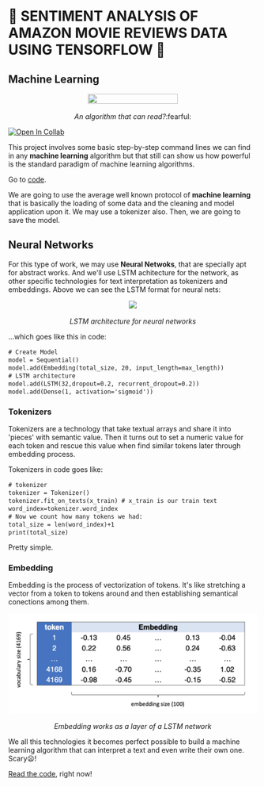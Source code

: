 # 📃 SENTIMENT ANALYSIS OF AMAZON MOVIE REVIEWS DATA USING TENSORFLOW :scroll:
 
## Machine Learning

<div align="center"><img src="https://images.unsplash.com/photo-1506880018603-83d5b814b5a6?ixlib=rb-1.2.1&ixid=MnwxMjA3fDB8MHxzZWFyY2h8MXx8cmVhZGluZ3xlbnwwfHwwfHw%3D&w=1000&q=80" width=60% height=60%><p><i>An algorithm that can read?</i>:fearful:</p></div>

[![Open In Collab](https://colab.research.google.com/assets/colab-badge.svg)](https://colab.research.google.com/drive/1rHUyxTNypsgOMjmh6dNp0zXLEagWfrq5?usp=sharing)

This project involves some basic step-by-step command lines we can find in any **machine learning** algorithm but that still can show us how powerful is the standard paradigm of machine learning algorithms. 

Go to [code](https://github.com/miguelrferreiraf/neural_nets_amazon_reviews/blob/master/sentiment_analysis_reviews.ipynb).

We are going to use the average well known protocol of **machine learning** that is basically the loading of some data and the cleaning and model application upon it. We may use a tokenizer also. Then, we are going to save the model.

## Neural Networks

For this type of work, we may use **Neural Netwoks**, that are specially apt for abstract works. And we'll use LSTM achitecture for the network, as other specific technologies for text interpretation as tokenizers and embeddings. Above we can see the LSTM format for neural nets:

<div align="center"><img src="https://miguelrferreiraf.github.io/images/lstm_neuron.PNG?raw=true"><p><i>LSTM architecture for neural networks</i></p></div>

...which goes like this in code:

```
# Create Model
model = Sequential()
model.add(Embedding(total_size, 20, input_length=max_length))
# LSTM architecture
model.add(LSTM(32,dropout=0.2, recurrent_dropout=0.2))
model.add(Dense(1, activation='sigmoid'))
```

### Tokenizers

Tokenizers are a technology that take textual arrays and share it into 'pieces' with semantic value. Then it turns out to set a numeric value for each token and rescue this value when find similar tokens later through embedding process.

Tokenizers in code goes like:

```
# tokenizer
tokenizer = Tokenizer()
tokenizer.fit_on_texts(x_train) # x_train is our train text
word_index=tokenizer.word_index
# Now we count how many tokens we had:
total_size = len(word_index)+1
print(total_size)
```

Pretty simple.

### Embedding

Embedding is the process of vectorization of tokens. It's like stretching a vector from a token to tokens around and then establishing semantical conections among them. 

<div align="center"><img src="images/embedding.PNG"><p><i>Embedding works as a layer of a LSTM network</i></p></div>

We all this technologies it becomes perfect possible to build a machine learning algorithm that can interpret a text and even write their own one. Scary:frowning:!

[Read the code](https://github.com/miguelrferreiraf/neural_nets_amazon_reviews/blob/master/sentiment_analysis_reviews.ipynb), right now!
